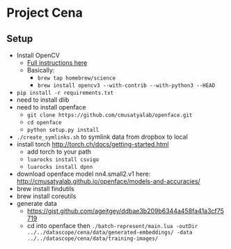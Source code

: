 # Project Cena
## Setup
- Install OpenCV
    - [Full instructions here](http://www.pyimagesearch.com/2016/12/19/install-opencv-3-on-macos-with-homebrew-the-easy-way/)
    - Basically:
        - `brew tap homebrew/science`
        - `brew install opencv3 --with-contrib --with-python3 --HEAD`
- `pip install -r requirements.txt`
- need to install dlib
- need to install openface
    - `git clone https://github.com/cmusatyalab/openface.git`
    - `cd openface`
    - `python setup.py install` 
- `./create_symlinks.sh` to symlink data from dropbox to local
- install torch http://torch.ch/docs/getting-started.html
    - add torch to your path
    - `luarocks install csvigo`
    - `luarocks install dpnn`
- download openface model nn4.small2.v1 here: http://cmusatyalab.github.io/openface/models-and-accuracies/
- brew install findutils
- brew install coreutils
- generate data
    - https://gist.github.com/ageitgey/ddbae3b209b6344a458fa41a3cf75719
    - cd into openface then `./batch-represent/main.lua -outDir ../../datascope/cena/data/generated-embeddings/ -data ../../datascope/cena/data/training-images/`
    